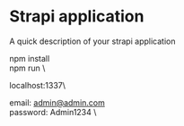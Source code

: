 # Strapi application

A quick description of your strapi application

npm install \
npm run \

localhost:1337\

email: admin@admin.com \
password: Admin1234 \
